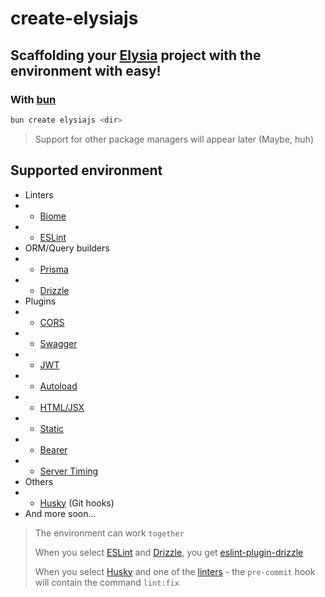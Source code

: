 # create-elysiajs

## Scaffolding your [Elysia](https://elysiajs.com/) project with the environment with easy!

### With [bun](https://bun.sh/)

```bash
bun create elysiajs <dir>
```

> Support for other package managers will appear later (Maybe, huh)

## Supported environment

-   Linters
-   -   [Biome](https://biomejs.dev/)
-   -   [ESLint](https://eslint.org/)
-   ORM/Query builders
-   -   [Prisma](https://www.prisma.io/)
-   -   [Drizzle](https://orm.drizzle.team/)
-   Plugins
-   -   [CORS](https://elysiajs.com/plugins/cors.html)
-   -   [Swagger](https://elysiajs.com/plugins/swagger.html)
-   -   [JWT](https://elysiajs.com/plugins/jwt.html)
-   -   [Autoload](https://github.com/kravetsone/elysia-autoload)
-   -   [HTML/JSX](https://elysiajs.com/plugins/html.html)
-   -   [Static](https://elysiajs.com/plugins/static.html)
-   -   [Bearer](https://elysiajs.com/plugins/bearer.html)
-   -   [Server Timing](https://elysiajs.com/plugins/server-timing.html)
-   Others
-   -   [Husky](https://typicode.github.io/husky/) (Git hooks)
-   And more soon...

> The environment can work `together`
>
> When you select [ESLint](https://eslint.org/) and [Drizzle](https://orm.drizzle.team/), you get [eslint-plugin-drizzle](https://orm.drizzle.team/docs/eslint-plugin)
>
> When you select [Husky](https://typicode.github.io/husky/) and one of the [linters](#supported-environment) - the `pre-commit` hook will contain the command `lint:fix`

